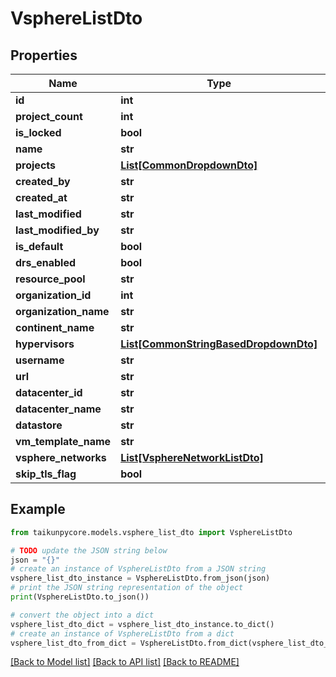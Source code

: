 # VsphereListDto


## Properties

Name | Type | Description | Notes
------------ | ------------- | ------------- | -------------
**id** | **int** |  | 
**project_count** | **int** |  | 
**is_locked** | **bool** |  | 
**name** | **str** |  | 
**projects** | [**List[CommonDropdownDto]**](CommonDropdownDto.md) |  | 
**created_by** | **str** |  | 
**created_at** | **str** |  | 
**last_modified** | **str** |  | 
**last_modified_by** | **str** |  | 
**is_default** | **bool** |  | 
**drs_enabled** | **bool** |  | 
**resource_pool** | **str** |  | 
**organization_id** | **int** |  | 
**organization_name** | **str** |  | 
**continent_name** | **str** |  | 
**hypervisors** | [**List[CommonStringBasedDropdownDto]**](CommonStringBasedDropdownDto.md) |  | 
**username** | **str** |  | 
**url** | **str** |  | 
**datacenter_id** | **str** |  | 
**datacenter_name** | **str** |  | 
**datastore** | **str** |  | 
**vm_template_name** | **str** |  | 
**vsphere_networks** | [**List[VsphereNetworkListDto]**](VsphereNetworkListDto.md) |  | 
**skip_tls_flag** | **bool** |  | 

## Example

```python
from taikunpycore.models.vsphere_list_dto import VsphereListDto

# TODO update the JSON string below
json = "{}"
# create an instance of VsphereListDto from a JSON string
vsphere_list_dto_instance = VsphereListDto.from_json(json)
# print the JSON string representation of the object
print(VsphereListDto.to_json())

# convert the object into a dict
vsphere_list_dto_dict = vsphere_list_dto_instance.to_dict()
# create an instance of VsphereListDto from a dict
vsphere_list_dto_from_dict = VsphereListDto.from_dict(vsphere_list_dto_dict)
```
[[Back to Model list]](../README.md#documentation-for-models) [[Back to API list]](../README.md#documentation-for-api-endpoints) [[Back to README]](../README.md)


